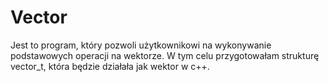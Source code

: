 # Vector

Jest to program, który pozwoli użytkownikowi na wykonywanie podstawowych operacji na wektorze.
W tym celu przygotowałam strukturę vector_t, która będzie działała jak wektor w c++.
